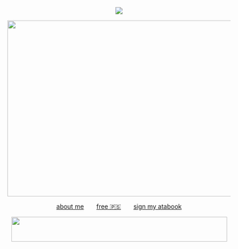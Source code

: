 <div align="center">
  
![](https://komarev.com/ghpvc/?username=X-EVNT&label=DEMIGODS+SLAIN&color=4a1111)
</div>

<p align="center">
<img src="https://files.catbox.moe/z5r2y1.gif" width="640" height="397">

</p>
<div align="center">

[about me](https://rentry.co/crosu) ⠀ ⠀[free 🇵🇸](https://arab.org/click-to-help/palestine/) ⠀ ⠀[sign my atabook](https://sakuya.atabook.org)
</div>

<p align="center">
<img src="https://files.catbox.moe/kgkprv.png" width="487" height="56">
